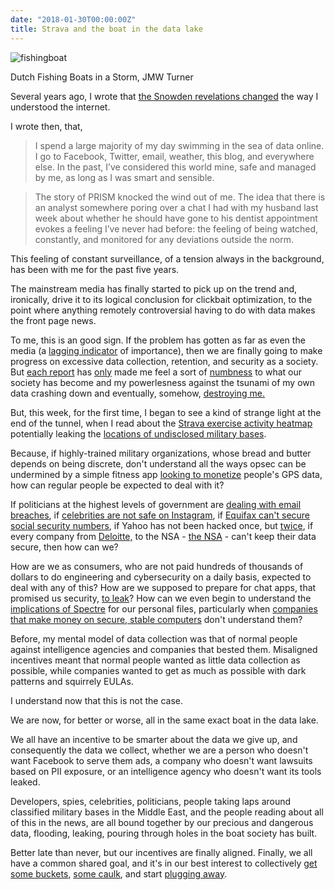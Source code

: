 ```yaml
---
date: "2018-01-30T00:00:00Z"
title: Strava and the boat in the data lake
---
```


<meta name="twitter:card" content="summary_large_image">
<meta name="twitter:site" content="@vboykis">
<meta name="twitter:creator" content="@vboykis">
<meta name="twitter:title" content="Strava and the boat in the data lake ">
<meta name="twitter:description" content="The Strava heatmap shows that we as an entire society no longer understand where the boundaries of privacy are. ">
<meta name="twitter:image" content="https://raw.githubusercontent.com/veekaybee/veekaybee.github.io/master/images/dutch-fishing-boats-in-a-storm.jpg!Large.jpg">


![fishingboat](https://raw.githubusercontent.com/veekaybee/veekaybee.github.io/master/images/dutch-fishing-boats-in-a-storm.jpg!Large.jpg)

Dutch Fishing Boats in a Storm, JMW Turner

Several years ago, I wrote that [the Snowden revelations changed](http://blog.vickiboykis.com/2013/06/being-american/) the way I understood the internet. 

I wrote then, that, 

> I spend a large majority of my day swimming in the sea of data online. I go to Facebook, Twitter, email, weather, this blog, and everywhere else. In the past, I’ve considered this world mine, safe and managed by me, as long as I was smart and sensible. 

> The story of PRISM knocked the wind out of me. The idea that there is an analyst somewhere poring over a chat I had with my husband last week about whether he should have gone to his dentist appointment evokes a feeling I’ve never had before: the feeling of being watched, constantly, and monitored for any deviations outside the norm.

This feeling of constant surveillance, of a tension always in the background, has been with me for the past five years. 

The mainstream media has finally started to pick up on the trend and, ironically, drive it to its logical conclusion for clickbait optimization,  to the point where anything remotely controversial having to do with data makes the front page news. 

To me, this is an good sign. If the problem has gotten as far as even the media (a [lagging indicator](http://www.aaronsw.com/weblog/hatethenews) of importance), then we are finally going to make progress on excessive data collection, retention, and security as a society.  But [each report](https://www.theguardian.com/technology/2018/jan/28/morozov-artificial-intelligence-data-technology-online) has [only](https://twitter.com/zeynep/status/953252676145500161) made me feel a sort of [numbness](https://www.theverge.com/2017/9/13/16301748/border-search-lawsuit-laptop-phone-aclu-eff) to what our society has become and my powerlesness against the tsunami of my own data crashing down and eventually, somehow, [destroying me.](https://www.brainyquote.com/quotes/cardinal_richelieu_183310)

But, this week, for the first time, I began to see a kind of strange light at the end of the tunnel,  when I read about the [Strava exercise activity heatmap](https://www.nytimes.com/2018/01/29/world/middleeast/strava-heat-map.html) potentially leaking the [locations of undisclosed military bases](https://twitter.com/Nrg8000/status/957318498102865920). 

Because, if highly-trained military organizations, whose bread and butter depends on being discrete,   don't understand all the ways opsec can be undermined   by a simple fitness app  [looking to monetize](http://road.cc/content/news/118098-strava-moves-big-data-london-glasgow-already-signed-find-out-where-cyclists-ride)  people's GPS data, how can regular people be expected to deal with it?

If politicians at the highest levels of government are [dealing with email breaches](https://en.wikipedia.org/wiki/2016_Democratic_National_Committee_email_leak), if [celebrities are not safe on Instagram](http://variety.com/2017/digital/news/instagram-hackers-obtained-users-email-addresses-phone-numbers-1202543339/),  if [Equifax can't secure social security numbers](https://www.recode.net/2017/10/6/16433862/equifax-data-breach-credit-bureau-security-brian-krebs-podcast), if Yahoo has not been hacked once, but [twice](http://money.cnn.com/2017/10/03/technology/business/yahoo-breach-3-billion-accounts/index.html), if every company from [Deloitte,](https://www.theguardian.com/business/2017/sep/25/deloitte-hit-by-cyber-attack-revealing-clients-secret-emails) to the NSA - [the NSA](http://money.cnn.com/2017/04/14/technology/windows-exploits-shadow-brokers/index.html) - can't keep their data secure, then how can we? 

How are we as consumers, who are not paid hundreds of thousands of dollars to do engineering and cybersecurity on a daily basis, expected to deal with any of this? How are we supposed to prepare for chat apps, that promised us security, [to leak](https://www.wired.com/story/whatsapp-security-flaws-encryption-group-chats/)? How can we even begin to understand the [implications of Spectre](https://medium.com/@mattklein123/meltdown-spectre-explained-6bc8634cc0c2) for our personal files, particularly when [companies that make money on secure, stable computers](https://www.cnbc.com/2018/01/29/microsoft-issues-update-to-disable-intels-buggy-spectre-patch.html) don't understand them? 

Before, my mental model of data collection was that of normal people against intelligence agencies and companies that bested them. Misaligned incentives meant that normal people wanted as little data collection as possible, while companies wanted to get as much as possible with dark patterns and squirrely EULAs.  

I understand now that this is not the case. 

We are now, for better or worse, all in the same exact boat in the data lake. 

We all have an incentive to be smarter about the data we give up, and consequently the data we collect, whether we are a person who doesn't want Facebook to serve them ads, a company who doesn't want lawsuits based on PII exposure, or an intelligence agency who doesn't want its tools leaked. 

Developers, spies, celebrities, politicians, people taking laps around classified military bases in the Middle East, and the people reading about all of this in the news, are all bound together by our precious and dangerous data, flooding, leaking, pouring through holes in the boat society has built. 

Better late than never, but our incentives are finally aligned. Finally, we all have a common shared goal, and it's in our best interest to collectively [get some buckets](https://techcrunch.com/2018/01/29/us-military-reviewing-tech-use-after-strava-privacy-snafu/), [some caulk](https://www.theguardian.com/uk-news/2018/jan/30/uk-mass-digital-surveillance-regime-ruled-unlawful-appeal-ruling-snoopers-charter), and start [plugging away](https://www.hrw.org/news/2017/08/24/indias-supreme-court-upholds-right-privacy). 
